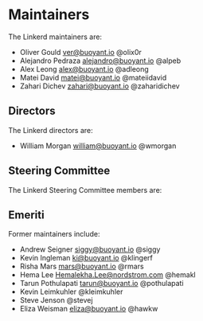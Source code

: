 # Maintainers

The Linkerd maintainers are:

* Oliver Gould <ver@buoyant.io> @olix0r
* Alejandro Pedraza <alejandro@buoyant.io> @alpeb
* Alex Leong <alex@buoyant.io> @adleong
* Matei David <matei@buoyant.io> @mateiidavid
* Zahari Dichev <zahari@buoyant.io> @zaharidichev

## Directors

The Linkerd directors are:

* William Morgan <william@buoyant.io> @wmorgan

## Steering Committee

The Linkerd Steering Committee members are:

## Emeriti

Former maintainers include:

* Andrew Seigner <siggy@buoyant.io> @siggy
* Kevin Ingleman <ki@buoyant.io> @klingerf
* Risha Mars <mars@buoyant.io> @rmars
* Hema Lee <Hemalekha.Lee@nordstrom.com> @hemakl
* Tarun Pothulapati <tarun@buoyant.io> @pothulapati
* Kevin Leimkuhler @kleimkuhler
* Steve Jenson @stevej
* Eliza Weisman <eliza@buoyant.io> @hawkw

<!--
# Adding a new maintainer

* Submit a PR modifying this file
* Obtain approvals per GOVERNANCE.md
* Invite maintainer to
  https://github.com/orgs/linkerd/teams/maintainers/members
* Invite maintainer to https://github.com/orgs/linkerd/people
-->
